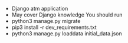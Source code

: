 * Django atm application
* May cover Django knowledge
You should run
* python3 manage.py migrate
* pip3 install -r dev_requirements.txt
* python3 manage.py loaddata initial_data.json
